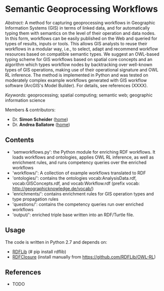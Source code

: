 Semantic Geoprocessing Workflows
=============================================
*Abstract:* A method for capturing geoprocessing workflows in Geographic Information Systems (GIS) in terms of linked data, and for automatically typing them with semantics on the level of their operation and data nodes. In this form, workflows can be easily published on the Web and queried for types of results, inputs or tools. This allows GIS analysts to reuse their workflows in a modular way, i.e., to select, adapt and recommend workflow resources based on compatible semantic types. We suggest an OWL-based typing scheme for GIS workflows based on spatial core concepts and an algorithm which types workflow nodes by backtracking over well-known types of GIS operations, making use of their operational signature and OWL RL inference. The method is implemented in Python and was tested on moderately complex example workflows generated with GIS workflow software (ArcGIS's Model Builder).
For details, see references (XXXX).

*Keywords:* geoprocessing; spatial computing; semantic web; geographic information science

Members & contributors:
* Dr. **Simon Scheider** ([home](http://geographicknowledge.de))
* Dr. **Andrea Ballatore** ([home](http://sites.google.com/site/andreaballatore))


Contents
----------------------
- 'semworkflows.py': the Python module for enriching RDF workflows. It loads workflows and ontologies, applies OWL RL inference, as well as enrichment rules, and runs competency queries over the enriched workflows
- 'workflows/': A collection of example workflows translated to RDF 
- 'ontologies/': contains the ontologies vocab:AnalysisData.rdf, vocab:GISConcepts.rdf, and vocab:Workflow.rdf (prefix vocab: http://geographicknowledge.de/vocab/)
- 'enrichments/': contains enrichment rules for GIS operation types and type propagation rules
- 'questions/': contains the competency queries run over enriched workflows
- 'output/': enriched triple base written into an RDF/Turtle file.

Usage
----------------------
The code is written in Python 2.7 and depends on:
* [RDFLib](https://github.com/RDFLib/rdflib) (# pip install rdflib)
* [RDFClosure](https://github.com/RDFLib/OWL-RL) (install manually from https://github.com/RDFLib/OWL-RL)

References
----------
- TODO
